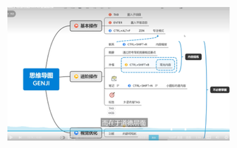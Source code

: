 ![image-20221113165012891](https://raw.githubusercontent.com/EXsYang/PicGo-images-hosting/main/images/image-20221113165012891.png)